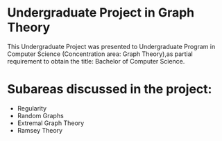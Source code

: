 # Undergraduate Project in Graph Theory

This Undergraduate Project was presented to Undergraduate Program in Computer Science (Concentration area: Graph Theory),as partial requirement to obtain the title: Bachelor of Computer Science.

# Subareas discussed in the project:
- Regularity
- Random Graphs
- Extremal Graph Theory
- Ramsey Theory
